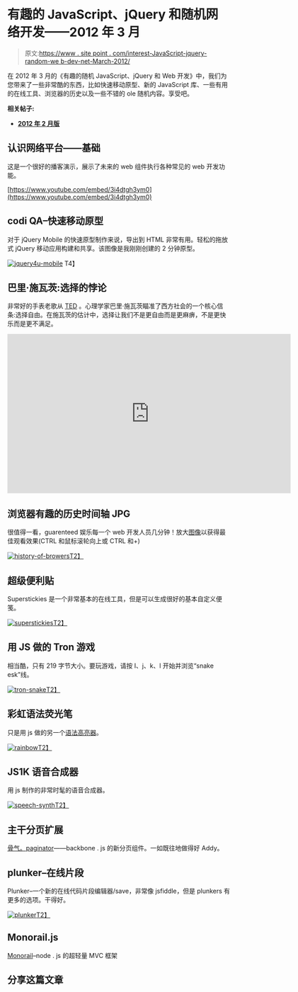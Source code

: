 # 有趣的 JavaScript、jQuery 和随机网络开发——2012 年 3 月

> 原文:[https://www . site point . com/interest-JavaScript-jquery-random-we b-dev-net-March-2012/](https://www.sitepoint.com/interesting-javascript-jquery-random-web-dev-net-march-2012/)

在 2012 年 3 月的《有趣的随机 JavaScript、jQuery 和 Web 开发》中，我们为您带来了一些非常酷的东西，比如快速移动原型、新的 JavaScript 库、一些有用的在线工具、浏览器的历史以及一些不错的 ole 随机内容。享受吧。

**相关帖子:**

*   [**2012 年 2 月版**](https://www.jquery4u.com/random/random-js-feb-2012/)

## 认识网络平台——基础

这是一个很好的播客演示，展示了未来的 web 组件执行各种常见的 web 开发功能。

[https://www.youtube.com/embed/3i4dtgh3ym0](https://www.youtube.com/embed/3i4dtgh3ym0)

## codi QA–快速移动原型

对于 jQuery Mobile 的快速原型制作来说，导出到 HTML 非常有用。轻松的拖放式 jQuery 移动应用构建和共享。该图像是我刚刚创建的 2 分钟原型。

[![jquery4u-mobile](../Images/6cc71dc5060609ce09c12367af30c213.png "jquery4u-mobile")](https://codiqa.com/)
T4】

## 巴里·施瓦茨:选择的悖论

非常好的手表老歌从 [TED](https://www.ted.com/) 。心理学家巴里·施瓦茨瞄准了西方社会的一个核心信条:选择自由。在施瓦茨的估计中，选择让我们不是更自由而是更麻痹，不是更快乐而是更不满足。

<object width="640" height="360"><param name="movie" value="https://www.youtube.com/v/VO6XEQIsCoM&amp;hl=en_US&amp;feature=player_embedded&amp;version=3"> <param name="allowFullScreen" value="true"> <param name="allowScriptAccess" value="always"> <embed src="https://www.youtube.com/v/VO6XEQIsCoM&amp;hl=en_US&amp;feature=player_embedded&amp;version=3" type="application/x-shockwave-flash" allowfullscreen="" allowscriptaccess="always" width="640" height="360"></object>

## 浏览器有趣的历史时间轴 JPG

很值得一看，guarenteed 娱乐每一个 web 开发人员几分钟！放大[图像](https://www.jquery4u.com/images/history-of-web-browsers.jpg)以获得最佳观看效果(CTRL 和鼠标滚轮向上或 CTRL 和+)

[![history-of-browers](../Images/4cdfa0b5ff6ac5e3c6b9820680b69654.png "history-of-browers")T2】](https://www.jquery4u.com/images/history-of-web-browsers.jpg)

## 超级便利贴

Superstickies 是一个非常基本的在线工具，但是可以生成很好的基本自定义便笺。

[![superstickies](../Images/dfdcca775a191f790040badbfa5e1750.png "superstickies")T2】](https://wigflip.com/superstickies/)

## 用 JS 做的 Tron 游戏

相当酷，只有 219 字节大小。要玩游戏，请按 I、j、k、l 开始并浏览“snake esk”线。

[![tron-snake](../Images/73df53a23e0402bb6cb8627d5fff25da.png "tron-snake")T2】](https://alokmenghrajani.github.com/tron/)

## 彩虹语法荧光笔

只是用 js 做的另一个[语法高亮器](https://www.jquery4u.com/plugins/10-jquery-syntax-highlighters/)。

[![rainbow](../Images/dd83cf11de0e861f68bd7c32297b5fd9.png "rainbow")T2】](https://craig.is/making/rainbows)

## JS1K 语音合成器

用 js 制作的非常时髦的语音合成器。

[![speech-synth](../Images/ba1b1fe7213bf52e8d2c2c02c1c0ee9b.png "speech-synth")T2】](https://www.p01.org/releases/JS1K_Speech_Synthesizer/JS1K_Speech_Synthesizer.htm)

## 主干分页扩展

[骨气。paginator](https://addyosmani.com/blog/backbone-paginator-new-pagination-components-for-backbone-js/)——backbone . js 的新分页组件。一如既往地做得好 Addy。

## plunker–在线片段

Plunker–一个新的在线代码片段编辑器/save，非常像 jsfiddle，但是 plunkers 有更多的选项。干得好。

[![plunker](../Images/45d6f952ac58c8b4e99b397ac6c0d1c9.png "plunker")T2】](https://plunker.no.de/)

## Monorail.js

[Monorail](https://github.com/runexec/Monorail.js)–node . js 的超轻量 MVC 框架

## 分享这篇文章